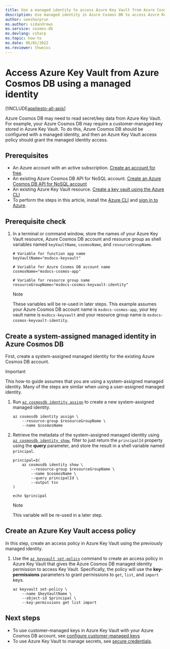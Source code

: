 ```yaml
---
title: Use a managed identity to access Azure Key Vault from Azure Cosmos DB
description: Use managed identity in Azure Cosmos DB to access Azure Key Vault. 
author: seesharprun
ms.author: sidandrews
ms.service: cosmos-db
ms.devlang: csharp
ms.topic: how-to
ms.date: 06/01/2022
ms.reviewer: thweiss
---
```


# Access Azure Key Vault from Azure Cosmos DB using a managed identity
[!INCLUDE[appliesto-all-apis](includes/appliesto-all-apis.md)]

Azure Cosmos DB may need to read secret/key data from Azure Key Vault. For example, your Azure Cosmos DB may require a customer-managed key stored in Azure Key Vault. To do this, Azure Cosmos DB should be configured with a managed identity, and then an Azure Key Vault access policy should grant the managed identity access.

## Prerequisites

- An Azure account with an active subscription. [Create an account for free](https://azure.microsoft.com/free/?WT.mc_id=A261C142F).
- An existing Azure Cosmos DB API for NoSQL account. [Create an Azure Cosmos DB API for NoSQL account](sql/create-cosmosdb-resources-portal.md)
- An existing Azure Key Vault resource. [Create a key vault using the Azure CLI](../key-vault/general/quick-create-cli.md)
- To perform the steps in this article, install the [Azure CLI](/cli/azure/install-azure-cli) and [sign in to Azure](/cli/azure/authenticate-azure-cli).

## Prerequisite check

1. In a terminal or command window, store the names of your Azure Key Vault resource, Azure Cosmos DB account and resource group as shell variables named ``keyVaultName``, ``cosmosName``, and ``resourceGroupName``.

    ```azurecli-interactive
    # Variable for function app name
    keyVaultName="msdocs-keyvault"
    
    # Variable for Azure Cosmos DB account name
    cosmosName="msdocs-cosmos-app"

    # Variable for resource group name
    resourceGroupName="msdocs-cosmos-keyvault-identity"
    ```

    > [!NOTE]
    > These variables will be re-used in later steps. This example assumes your Azure Cosmos DB account name is ``msdocs-cosmos-app``, your key vault name is ``msdocs-keyvault`` and your resource group name is ``msdocs-cosmos-keyvault-identity``.


## Create a system-assigned managed identity in Azure Cosmos DB

First, create a system-assigned managed identity for the existing Azure Cosmos DB account.

> [!IMPORTANT]
> This how-to guide assumes that you are using a system-assigned managed identity. Many of the steps are similar when using a user-assigned managed identity.

1. Run [``az cosmosdb identity assign``](/cli/azure/cosmosdb/identity#az-cosmosdb-identity-assign) to create a new system-assigned managed identity.

    ```azurecli-interactive
    az cosmosdb identity assign \
        --resource-group $resourceGroupName \
        --name $cosmosName 
    ```

1. Retrieve the metadata of the system-assigned managed identity using [``az cosmosdb identity show``](/cli/azure/cosmosdb/identity#az-cosmosdb-identity-show), filter to just return the ``principalId`` property using the **query** parameter, and store the result in a shell variable named ``principal``.

    ```azurecli-interactive
    principal=$(
        az cosmosdb identity show \
            --resource-group $resourceGroupName \
            --name $cosmosName \
            --query principalId \
            --output tsv
    )

    echo $principal
    ```

    > [!NOTE]
    > This variable will be re-used in a later step.

## Create an Azure Key Vault access policy

In this step, create an access policy in Azure Key Vault using the previously managed identity.

1. Use the [``az keyvault set-policy``](/cli/azure/keyvault#az-keyvault-set-policy) command to create an access policy in Azure Key Vault that gives the Azure Cosmos DB managed identity permission to access Key Vault. Specifically, the policy will use the **key-permissions** parameters to grant permissions to ``get``, ``list``, and ``import`` keys.

    ```azurecli-interactive
    az keyvault set-policy \
        --name $keyVaultName \
        --object-id $principal \
        --key-permissions get list import
    ```

## Next steps

* To use customer-managed keys in Azure Key Vault with your Azure Cosmos DB account, see [configure customer-managed keys](how-to-setup-cmk.md#using-managed-identity)
* To use Azure Key Vault to manage secrets, see [secure credentials](access-secrets-from-keyvault.md).
